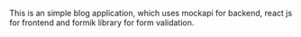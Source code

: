 This is an simple blog application, which uses mockapi for backend, react js for frontend and formik library for form validation.